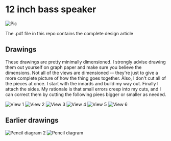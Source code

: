 # 12 inch bass speaker

![Pic](speakpic.JPG)

The .pdf file in this repo contains the complete design article

## Drawings

These drawings are pretty minimally dimensioned. I strongly advise drawing them out
yourself on graph paper and make sure you believe the dimensions. Not all of the views
are dimensioned -- they're just to give a more complete picture of how the thing
goes together. Also, I don't cut all of the pieces at once. I start with the innards
and build my way out. Finally I attach the sides. My rationale is that small errors
creep into my cuts, and I can correct them by cutting the following piees bigger
or smaller as needed.

![View 1](speaker1.jpg)
![View 2](speaker2.jpg)
![View 3](speaker3.jpg)
![View 4](speaker4.jpg)
![View 5](speaker5.jpg)
![View 6](speaker6.jpg)

## Earlier drawings

![Pencil diagram 2](smallbox.jpg)
![Pencil diagram](smallint.jpg)
